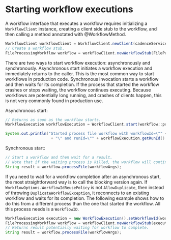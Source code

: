 # Starting workflow executions

A workflow interface that executes a workflow requires initializing a `WorkflowClient` instance, creating
a client side stub to the workflow, and then calling a method annotated with @WorkflowMethod.

```java
WorkflowClient workflowClient = WorkflowClient.newClient(cadenceServiceHost, cadenceServicePort, namespace);
// Create a workflow stub.
FileProcessingWorkflow workflow = workflowClient.newWorkflowStub(FileProcessingWorkflow.class);
```

There are two ways to start workflow execution: asynchronously and synchronously. Asynchronous start initiates a workflow execution and immediately returns to the caller. This is the most common way to start workflows in production code. Synchronous invocation starts a workflow
and then waits for its completion. If the process that started the workflow crashes or stops waiting, the workflow continues executing.
Because workflows are potentially long running, and crashes of clients happen, this is not very commonly found in production use.

Asynchronous start:
```java
// Returns as soon as the workflow starts.
WorkflowExecution workflowExecution = WorkflowClient.start(workflow::processFile, workflowArgs);

System.out.println("Started process file workflow with workflowId=\"" + workflowExecution.getWorkflowId()
                    + "\" and runId=\"" + workflowExecution.getRunId() + "\"");
```

Synchronous start:
```java
// Start a workflow and then wait for a result.
// Note that if the waiting process is killed, the workflow will continue execution.
String result = workflow.processFile(workflowArgs);
```

If you need to wait for a workflow completion after an asynchronous start, the most straightforward way
is to call the blocking version again. If `WorkflowOptions.WorkflowIdReusePolicy` is not `AllowDuplicate`, then instead
of throwing `DuplicateWorkflowException`, it reconnects to an existing workflow and waits for its completion.
The following example shows how to do this from a different process than the one that started the workflow. All this process
needs is a `WorkflowID`.

```java
WorkflowExecution execution = new WorkflowExecution().setWorkflowId(workflowId);
FileProcessingWorkflow workflow = workflowClient.newWorkflowStub(execution);
// Returns result potentially waiting for workflow to complete.
String result = workflow.processFile(workflowArgs);
```
